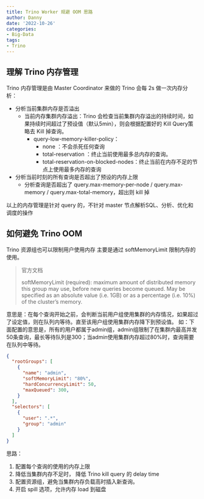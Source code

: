 ```yaml
---
title: Trino Worker 规避 OOM 思路
author: Danny
date: '2022-10-26'
categories:
- Big-Data
tags:
- Trino
---
```

## 理解 Trino 内存管理
Trino 内存管理是由 Master Coordinator 来做的
Trino 会每 2s 做一次内存分析：

- 分析当前集群内存是否溢出
   - 当前内存集群内存溢出：Trino 会检查当前集群内存溢出的持续时间，如果持续时间超过了预设值（默认5min），则会根据配置好的 Kill Query策略去 Kill 掉查询。
      - query-low-memory-killer-policy：
         - none ：不会杀死任何查询
         - total-reservation ：终止当前使用最多总内存的查询。
         - total-reservation-on-blocked-nodes：终止当前在内存不足的节点上使用最多内存的查询
- 分析当前时刻的所有查询是否超出了预设的内存上限
   - 分析查询是否超出了 query.max-memory-per-node / query.max-memory / query.max-total-memory，超出则 kill 掉

以上的内存管理是针对 query 的，不针对 master 节点解析SQL、分析、优化和调度的操作

## 如何避免 Trino OOM
Trino 资源组也可以限制用户使用内存
主要是通过 softMemoryLimit 限制内存的使用。
> 官方文档
> 
> softMemoryLimit (required): maximum amount of distributed memory this group may use, before new queries become queued. May be specified as an absolute value (i.e. 1GB) or as a percentage (i.e. 10%) of the cluster’s memory.

意思是：在每个查询开始之前，会判断当前用户组使用集群的内存情况，如果超过了设定值，则在队列内等待。直至该用户组使用集群内存降下到预设值。
如：下面配置的意思是，所有的用户都属于admin组，admin组限制了在集群内最高并发50条查询，最长等待队列是300；当admin使用集群内存超过80%时，查询需要在队列中等待。
```json
{
  "rootGroups": [
    {
      "name": "admin",
      "softMemoryLimit": "80%",
      "hardConcurrencyLimit": 50,
      "maxQueued": 300,
    }
  ],
  "selectors": [
    {
      "user": ".*",
      "group": "admin"
    }
  ]
}
```

思路：

1. 配置每个查询的使用的内存上限
2. 降低当集群内存不足时， 降低 Trino kill query 的 delay time
3. 配置资源组，避免当集群内存负载高时插入新查询。
4. 开启 spill 选项，允许内存 load 到磁盘
